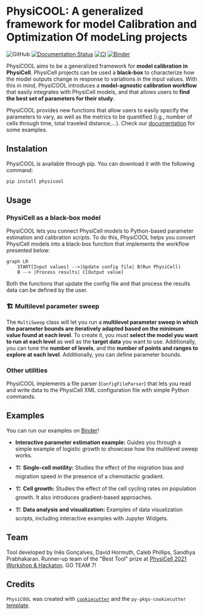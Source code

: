 # PhysiCOOL: A generalized framework for model Calibration and Optimization Of modeLing projects

![GitHub](https://img.shields.io/github/license/iggoncalves/PhysiCOOL)
[![Documentation Status](https://readthedocs.org/projects/physicool/badge/?version=latest)](https://physicool.readthedocs.io/en/latest/?badge=latest)
[![CI](https://github.com/IGGoncalves/PhysiCOOL/actions/workflows/python-package.yml/badge.svg)](https://github.com/IGGoncalves/PhysiCOOL/actions/workflows/python-package.yml)
[![Binder](https://mybinder.org/badge_logo.svg)](https://mybinder.org/v2/gh/IGGoncalves/PhysiCOOL/HEAD?urlpath=%2Ftree%2Fexamples)

PhysiCOOL aims to be a generalized framework for **model calibration in PhysiCell**. PhysiCell projects can be used a **black-box** to characterize how the model outputs change in response to variations in the input values. With this in mind, PhysiCOOL introduces a **model-agnostic calibration workflow** that easily integrates with PhysiCell models, and that allows users to **find the best set of parameters for their study**.

PhysiCOOL provides new functions that allow users to easily specify the parameters to vary, as well as the metrics to be quantified (i.g., number of cells through time, total traveled distance,...). Check our [documentation](https://physicool.readthedocs.io) for some examples.

## Instalation

PhysiCOOL is available through pip. You can download it with the following command:

```sh
pip install physicool
```

## Usage

### PhysiCell as a black-box model

PhysiCOOL lets you connect PhysiCell models to Python-based parameter estimation and calibration scripts. To do this, PhysiCOOL helps you convert PhysiCell models into a black-box function that implements the workflow presented below:

```mermaid
graph LR
    START[Input values] -->|Update config file| B(Run PhysiCell)
    B --> |Process results| C[Output value]
```

Both the functions that update the config file and that process the results data can be defined by the user.

### 🏗️ Multilevel parameter sweep

The `MultiSweep` class will let you run a **multilevel parameter sweep in which the parameter bounds are iteratively adapted based on the minimum value found at each level**. To create it, you must **select the model you want to run at each level** as well as the **target data** you want to use. Additionally, you can tune the **number of levels**, and the **number of points and ranges to explore at each level**. Additionally, you can define parameter bounds.

### Other utilities

PhysiCOOL implements a file parser (`ConfigFileParser`) that lets you read and write data to the PhysiCell XML configuration file with simple Python commands.

## Examples

You can run our examples on [Binder](https://mybinder.org/v2/gh/IGGoncalves/PhysiCOOL/HEAD?urlpath=%2Ftree%2Fexamples)!

- **Interactive parameter estimation example:**
Guides you through a simple example of logistic growth to showcase how the multilevel sweep works.

- 🏗️ **Single-cell motility:**
Studies the effect of the migration bias and migration speed in the presence of a chemotactic gradient.

- 🏗️ **Cell growth:**
Studies the effect of the cell cycling rates on population growth. It also introduces gradient-based approaches.

- 🏗️ **Data analysis and visualization:**
Examples of data visualization scripts, including interactive examples with Jupyter Widgets.

## Team

Tool developed by Inês Gonçalves, David Hormuth, Caleb Phillips, Sandhya Prabhakaran. Runner-up team of the "Best Tool" prize at [PhysiCell 2021 Workshop & Hackaton](http://physicell.org/ws2021/#apply). GO TEAM 7!

## Credits

`PhysiCOOL` was created with [`cookiecutter`](https://cookiecutter.readthedocs.io/en/latest/) and the `py-pkgs-cookiecutter` [template](https://github.com/py-pkgs/py-pkgs-cookiecutter).
